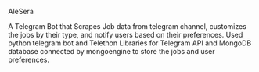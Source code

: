 AleSera

A Telegram Bot that Scrapes Job data from telegram channel, customizes the jobs by their type, and notify users based on their preferences.
Used python telegram bot and Telethon Libraries for Telegram API and MongoDB database connected by mongoengine to store the jobs and user preferences. 
